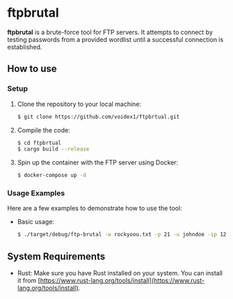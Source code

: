 # ftpbrutal

<strong>ftpbrutal</strong> is a brute-force tool for FTP servers. It attempts to connect by testing passwords from a provided wordlist until a successful connection is established.


## How to use

### Setup

1. Clone the repository to your local machine:

    ```bash
    $ git clone https://github.com/voidex1/ftpbrtual.git
    ```


2. Compile the code:

    ```bash
    $ cd ftpbrtual
    $ cargo build --release
    ```

3. Spin up the container with the FTP server using Docker:

    ```bash
    $ docker-compose up -d
    ```

### Usage Examples
Here are a few examples to demonstrate how to use the tool:

- Basic usage:

    ```bash
    $ ./target/debug/ftp-brutal -w rockyoou.txt -p 21 -u johndoe -ip 127.0.0.2
    ```

## System Requirements

- Rust: Make sure you have Rust installed on your system. You can install it from [https://www.rust-lang.org/tools/install](https://www.rust-lang.org/tools/install).
